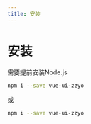 ```yaml
---
title: 安装
---
```


# 安装
需要提前安装Node.js

```bash
npm i --save vue-ui-zzyo
```

或

```bash
npm i --save vue-ui-zzyo
```
